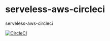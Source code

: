 # serveless-aws-circleci
serveless-aws-circleci

[![CircleCI](https://circleci.com/gh/thicapistrano/serveless-aws-circleci/tree/main.svg?style=svg&circle-token=b42fa9c15f0b61413ddaa39a4b8bba590e0f3296)](https://circleci.com/gh/thicapistrano/serveless-aws-circleci/tree/main)